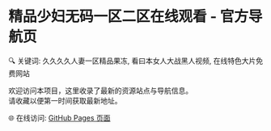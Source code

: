 # 精品少妇无码一区二区在线观看 - 官方导航页

🔍 关键词: 久久久久人妻一区精品果冻, 看曰本女人大战黑人视频, 在线特色大片免费网站

欢迎访问本项目，这里收录了最新的资源站点与导航信息。  
请收藏以便第一时间获取最新地址。  

🌐 在线访问: [GitHub Pages 页面](https://github.com/Xuan-Nham/heiliao)
